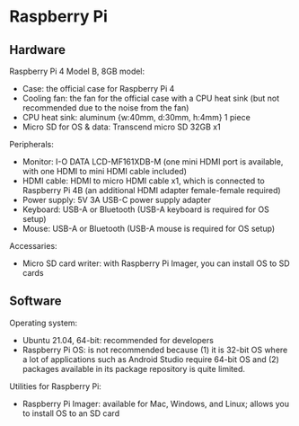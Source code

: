 # Raspberry Pi

## Hardware

Raspberry Pi 4 Model B, 8GB model:

- Case: the official case for Raspberry Pi 4
- Cooling fan: the fan for the official case with a CPU heat sink (but not recommended due to the noise from the fan)
- CPU heat sink: aluminum {w:40mm, d:30mm, h:4mm} 1 piece
- Micro SD for OS & data: Transcend micro SD 32GB x1

Peripherals:

- Monitor: I-O DATA LCD-MF161XDB-M (one mini HDMI port is available, with one HDMI to mini HDMI cable included)
- HDMI cable: HDMI to micro HDMI cable x1, which is connected to Raspberry Pi 4B (an additional HDMI adapter  female-female required)
- Power supply: 5V 3A USB-C power supply adapter
- Keyboard: USB-A or Bluetooth (USB-A keyboard is required for OS setup)
- Mouse: USB-A or Bluetooth (USB-A mouse is required for OS setup)

Accessaries:

- Micro SD card writer: with Raspberry Pi Imager, you can install OS to SD cards

## Software

Operating system:

- Ubuntu 21.04, 64-bit: recommended for developers
- Raspberry Pi OS: is not recommended because (1) it is 32-bit OS where a lot of applications such as Android Studio require 64-bit OS and (2) packages available in its package repository is quite limited.

Utilities for Raspberry Pi:

- Raspberry Pi Imager: available for Mac, Windows, and Linux; allows you to install OS to an SD card

